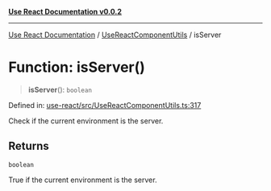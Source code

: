 [**Use React Documentation v0.0.2**](../../README.md)

***

[Use React Documentation](../../modules.md) / [UseReactComponentUtils](../README.md) / isServer

# Function: isServer()

> **isServer**(): `boolean`

Defined in: [use-react/src/UseReactComponentUtils.ts:317](https://github.com/stonemjs/use-react/blob/4786d31a3beb1c9f15eb30e2c9c2b12c786b755a/src/UseReactComponentUtils.ts#L317)

Check if the current environment is the server.

## Returns

`boolean`

True if the current environment is the server.

